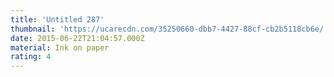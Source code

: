 ```yaml
---
title: 'Untitled 287'
thumbnail: 'https://ucarecdn.com/35250660-dbb7-4427-88cf-cb2b5118cb6e/'
date: 2015-06-22T21:04:57.000Z
material: Ink on paper
rating: 4
---
```

